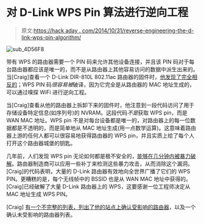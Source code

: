 # 对 D-Link WPS Pin 算法进行逆向工程

> 原文:[https://hack aday . com/2014/10/31/reverse-engineering-the-d-link-wps-pin-algorithm/](https://hackaday.com/2014/10/31/reverse-engineering-the-d-link-wps-pin-algorithm/)

![sub_4D56F8](../Images/33c754dab893e1a1202a0f9b618548fb.png)

带有 WPS 的路由器需要一个 PIN 码来允许其他设备连接，并且该 PIN 码对于每台路由器都应该是唯一的，而不是从路由器上其他容易访问的数据中派生出来的。当[Craig]查看一个 D-Link DIR-810L 802.11ac 路由器的固件时，[他发现了完全相反的](http://www.devttys0.com/2014/10/reversing-d-links-wps-pin-algorithm/)；WPS PIN 码*很容易被*破译，因为它完全是从路由器的 MAC 地址生成的，可以通过嗅探 WiFi 进行逆向工程。

当[Craig]查看从他的路由器上拆卸下来的固件时，他注意到一段代码访问了用于存储设备特定信息(如序列号)的 NVRAM。这段代码*不是*获取 WPS pin，而是 WAN MAC 地址。WPS pin 不是对每台设备都是唯一的，对路由器上的每一位数据都是不透明的，而是简单地从 MAC 地址生成(用一点数学运算)。这意味着路由器上游的任何人都可以很容易地获得路由器的 WPS pin，并且实质上给了每个人打开这个路由器城堡的钥匙。

几年前，人们发现 WPS pin 无论如何都是极不安全的，[能够在几分钟内被暴力破解](https://code.google.com/p/reaver-wps/)。路由器制造商可以应用一些补丁来检测这些暴力攻击，从而消除这个漏洞。[Craig]的代码表明，大量的 D-Link 路由器有效地向全世界广播了它们的 WPS PIN。更糟糕的是，每个无线帧中的 BSSID 也是从 WAN MAC 地址中获得的。[Craig]已经破解了大量 D-Link 路由器上的 WPS，这要感谢一位工程师决定从 MAC 地址生成 WPS PIN。

[Craig] [有一个不完整的列表，列出了他的站点上确认受影响的路由器](http://www.devttys0.com/2014/10/reversing-d-links-wps-pin-algorithm/)，以及一个确认未受影响的路由器列表。